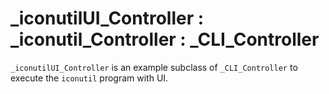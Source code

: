 # _iconutilUI_Controller : _iconutil_Controller : _CLI_Controller

`_iconutilUI_Controller` is an example subclass of `_CLI_Controller` to execute the `iconutil` program with UI. 